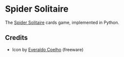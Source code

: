 # Spider Solitaire

The [Spider Solitaire](https://en.wikipedia.org/wiki/Spider_(solitaire)) cards game, implemented in Python.

## Credits

  - Icon by [Everaldo Coelho](https://www.iconfinder.com/icons/4219/card_game_poker_icon) (freeware)